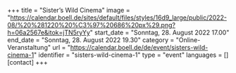 +++
title = "Sister’s Wild Cinema"
image = "https://calendar.boell.de/sites/default/files/styles/16d9_large/public/2022-08/%20%281220%20%C3%97%20686%20px%29.png?h=06a2567e&itok=jTN5ryYy"
start_date = "Sonntag, 28. August 2022 17.00"
end_date = "Sonntag, 28. August 2022 19.30"
category = "Online-Veranstaltung"
url = "https://calendar.boell.de/de/event/sisters-wild-cinema-1"
identifier = "sisters-wild-cinema-1"
type = "event"
languages = []
[contact]
+++